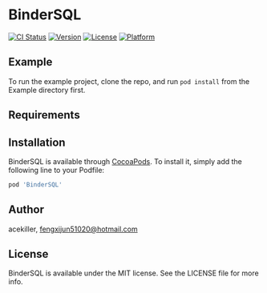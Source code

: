 # BinderSQL

[![CI Status](https://img.shields.io/travis/acekiller/BinderSQL.svg?style=flat)](https://travis-ci.org/acekiller/BinderSQL)
[![Version](https://img.shields.io/cocoapods/v/BinderSQL.svg?style=flat)](https://cocoapods.org/pods/BinderSQL)
[![License](https://img.shields.io/cocoapods/l/BinderSQL.svg?style=flat)](https://cocoapods.org/pods/BinderSQL)
[![Platform](https://img.shields.io/cocoapods/p/BinderSQL.svg?style=flat)](https://cocoapods.org/pods/BinderSQL)

## Example

To run the example project, clone the repo, and run `pod install` from the Example directory first.

## Requirements

## Installation

BinderSQL is available through [CocoaPods](https://cocoapods.org). To install
it, simply add the following line to your Podfile:

```ruby
pod 'BinderSQL'
```

## Author

acekiller, fengxijun51020@hotmail.com

## License

BinderSQL is available under the MIT license. See the LICENSE file for more info.
